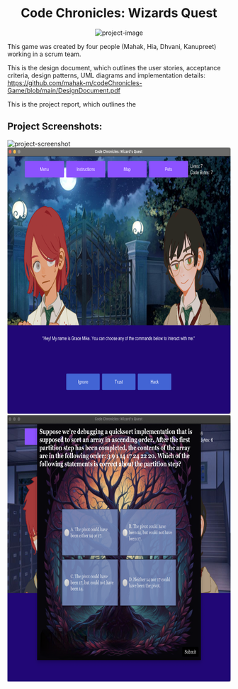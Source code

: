 <h1 align="center" id="title">Code Chronicles: Wizards Quest</h1>

<p align="center"><img src="https://socialify.git.ci/mahak-m/codeChronicles-Game/image?description=1&amp;descriptionEditable=An%20accessibility-friendly%20game%20that%20seamlessly%20integrates%20programming%20concepts%20with%20fun%2C%20immersive%20gameplay.&amp;language=1&amp;name=1&amp;owner=1&amp;pattern=Brick%20Wall&amp;theme=Dark" alt="project-image"></p>

This game was created by four people (Mahak, Hia, Dhvani, Kanupreet) working in a scrum team. 

This is the design document, which outlines the user stories, acceptance criteria, design patterns, UML diagrams and implementation details: https://github.com/mahak-m/codeChronicles-Game/blob/main/DesignDocument.pdf

This is the project report, which outlines the 

<h2>Project Screenshots:</h2>

<img src="https://github.com/mahak-m/codeChronicles-Game/blob/8ed6141ae183e75923a064ea4f933f44b707a91d/Screenshot%202024-03-08%20at%2012.33.42%20PM.png" alt="project-screenshot" width="600" height="600/">

<img src="https://github.com/mahak-m/codeChronicles-Game/blob/8ed6141ae183e75923a064ea4f933f44b707a91d/Screenshot%202024-03-08%20at%2012.34.35%20PM.png" alt="project-screenshot" width="600" height="600/">

<img src="https://github.com/mahak-m/codeChronicles-Game/blob/8ed6141ae183e75923a064ea4f933f44b707a91d/Screenshot%202024-03-08%20at%2012.35.04%20PM.png" alt="project-screenshot" width="600" height="600/">

